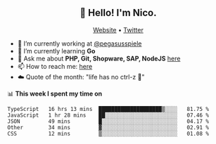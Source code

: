 <h2 align="center">👋 Hello! I'm Nico.</h2>
<p align="center">
  <a href="https://gruselhaus.com">Website</a> •
  <a href="https://twitter.com/NicoFinkernagel">Twitter</a>
</p>


- 🔭 I’m currently working at [@pegasusspiele](https://github.com/pegasusspiele)
- 🌱 I’m currently learning **Go**
- 💬 Ask me about **PHP, Git, Shopware, SAP, NodeJS** [here](https://github.com/gruselhaus/gruselhaus/issues)
- 📫 How to reach me: [here](https://github.com/gruselhaus/gruselhaus/issues)
- ☁️ Quote of the month: "life has no ctrl-z 🌴"

📊 **This week I spent my time on**
<!--START_SECTION:waka-->
```text
TypeScript   16 hrs 13 mins  ████████████████████▒░░░░   81.75 % 
JavaScript   1 hr 28 mins    ██░░░░░░░░░░░░░░░░░░░░░░░   07.46 % 
JSON         49 mins         █░░░░░░░░░░░░░░░░░░░░░░░░   04.17 % 
Other        34 mins         ▓░░░░░░░░░░░░░░░░░░░░░░░░   02.91 % 
CSS          12 mins         ▒░░░░░░░░░░░░░░░░░░░░░░░░   01.08 % 
```
<!--END_SECTION:waka-->
